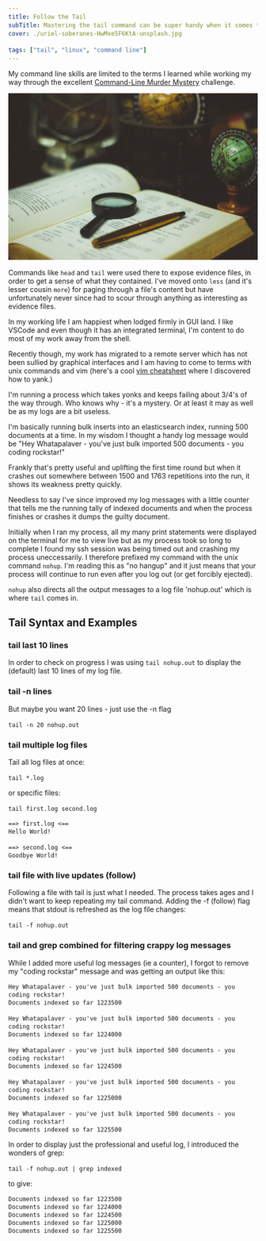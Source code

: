 ```yaml
---
title: Follow the Tail
subTitle: Mastering the tail command can be super handy when it comes to following the progress of a process via its output logs.
cover: ./uriel-soberanes-HwMxe5F6KtA-unsplash.jpg

tags: ["tail", "linux", "command line"]
---
```


My command line skills are limited to the terms I learned while working my way through the excellent [Command-Line Murder Mystery](https://github.com/veltman/clmystery) challenge.

![Mystery Challenge](./joao-silas-I_LgQ8JZFGE-unsplash.jpg)

Commands like `head` and `tail` were used there to expose evidence files, in order to get a sense of what they contained. I've moved onto `less` (and it's lesser cousin `more`) for paging through a file's content but have unfortunately never since had to scour through anything as interesting as evidence files.

In my working life I am happiest when lodged firmly in GUI land. I like VSCode and even though it has an integrated terminal, I'm content to do most of my work away from the shell.

Recently though, my work has migrated to a remote server which has not been sullied by graphical interfaces and I am having to come to terms with unix commands and vim (here's a cool [vim cheatsheet](http://web.mit.edu/merolish/Public/vi-ref.pdf) where I discovered how to yank.)

I'm running a process which takes yonks and keeps failing about 3/4's of the way through. Who knows why - it's a mystery. Or at least it may as well be as my logs are a bit useless.

I'm basically running bulk inserts into an elasticsearch index, running 500 documents at a time. In my wisdom I thought a handy log message would be "Hey Whatapalaver - you've just bulk imported 500 documents - you coding rockstar!"

Frankly that's pretty useful and uplifting the first time round but when it crashes out somewhere between 1500 and 1763 repetitions into the run, it shows its weakness pretty quickly.

Needless to say I've since improved my log messages with a little counter that tells me the running tally of indexed documents and when the process finishes or crashes it dumps the guilty document.

Initially when I ran my process, all my many print statements were displayed on the terminal for me to view live but as my process took so long to complete I found my ssh session was being timed out and crashing my process uneccessarily. I therefore prefixed my command with the unix command `nohup`. I'm reading this as "no hangup" and it just means that your process will continue to run even after you log out (or get forcibly ejected).

`nohup` also directs all the output messages to a log file 'nohup.out' which is where `tail` comes in.

## Tail Syntax and Examples

### tail last 10 lines

In order to check on progress I was using `tail nohup.out` to display the (default) last 10 lines of my log file.

### tail -n lines

But maybe you want 20 lines - just use the -n flag

`tail -n 20 nohup.out`

### tail multiple log files

Tail all log files at once:

`tail *.log`

or specific files:

`tail first.log second.log`

```
==> first.log <==
Hello World!

==> second.log <==
Goodbye World!
```

### tail file with live updates (follow)

Following a file with tail is just what I needed. The process takes ages and I didn't want to keep repeating my tail command. Adding the -f (follow) flag means that stdout is refreshed as the log file changes:

`tail -f nohup.out`

### tail and grep combined for filtering crappy log messages

While I added more useful log messages (ie a counter), I forgot to remove my "coding rockstar" message and was getting an output like this:

```
Hey Whatapalaver - you've just bulk imported 500 documents - you coding rockstar!
Documents indexed so far 1223500

Hey Whatapalaver - you've just bulk imported 500 documents - you coding rockstar!
Documents indexed so far 1224000

Hey Whatapalaver - you've just bulk imported 500 documents - you coding rockstar!
Documents indexed so far 1224500

Hey Whatapalaver - you've just bulk imported 500 documents - you coding rockstar!
Documents indexed so far 1225000

Hey Whatapalaver - you've just bulk imported 500 documents - you coding rockstar!
Documents indexed so far 1225500

```

In order to display just the professional and useful log, I introduced the wonders of grep:

`tail -f nohup.out | grep indexed`

to give:

```
Documents indexed so far 1223500
Documents indexed so far 1224000
Documents indexed so far 1224500
Documents indexed so far 1225000
Documents indexed so far 1225500
```
